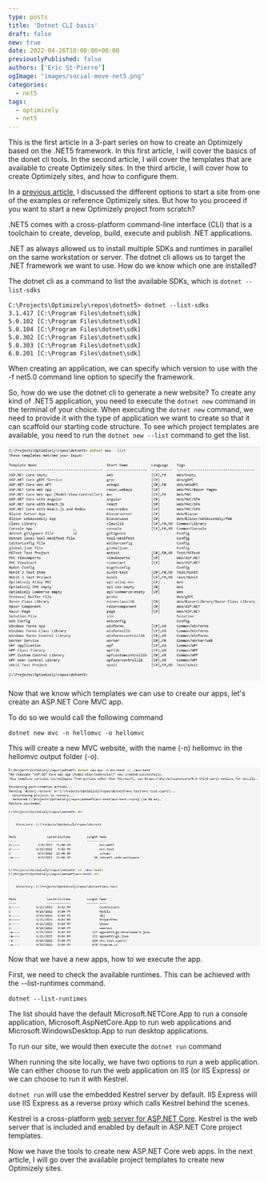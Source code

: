 ```yaml
---
type: posts
title: 'Dotnet CLI basis'
draft: false
new: true
date: 2022-04-26T10:00:00+00:00
previouslyPublished: false
authors: ['Eric St-Pierre']
ogImage: "images/social-move-net5.png"
categories:
  - net5
tags:
  - optimizely
  - net5
---
```


This is the first article in a 3-part series on how to create an Optimizely based on the .NET5 framework.  In this first article, I will cover the basics of the donet cli tools.  In the second article, I will cover the templates that are available to create Optimizely sites.  In the third article, I will cover how to create Optimizely sites, and how to configure them.

In a [previous article](https://eric.st-pierre.xyz/posts/move-net5-reference-sites/), I discussed the different options to start a site from one of the examples or reference Optimizely sites.  But how to you proceed if you want to start a new Optimizely project from scratch? 

.NET5 comes with a cross-platform command-line interface (CLI) that is a toolchain to create, develop, build, execute and publish .NET applications.

.NET as always allowed us to install multiple SDKs and runtimes in parallel on the same workstation or server.  The dotnet cli allows us to target the .NET framework we want to use. How do we know which one are installed?

The dotnet cli as a command to list the available SDKs, which is `dotnet --list-sdks`

```console
C:\Projects\Optimizely\repos\dotnet5> dotnet --list-sdks
3.1.417 [C:\Program Files\dotnet\sdk]
5.0.102 [C:\Program Files\dotnet\sdk]
5.0.104 [C:\Program Files\dotnet\sdk]
5.0.302 [C:\Program Files\dotnet\sdk]
5.0.303 [C:\Program Files\dotnet\sdk]
6.0.201 [C:\Program Files\dotnet\sdk]
```

When creating an application, we can specify which version to use with the -f net5.0 command line option to specify the framework.  

So, how do we use the dotnet cli to generate a new website?  To create any kind of .NET5 application, you need to execute the `dotnet new` command in the terminal of your choice.  When executing the `dotnet new` command, we need to provide it with the type of application we want to create so that it can scaffold our starting code structure.  To see which project templates are available, you need to run the `dotnet new --list` command to get the list.

![dotnet new --list](images/dotnet-new-list.png)

Now that we know which templates we can use to create our apps, let's create an ASP.NET Core MVC app.

To do so we would call the following command

```console
dotnet new mvc -n hellomvc -o hellomvc
```

This will create a new MVC website, with the name (-n) hellomvc in the hellomvc output folder (-o).

![dotnet new --mvc](images/dotnet-new-mvc.png)

Now that we have a new apps, how to we execute the app.

First, we need to check the available runtimes.  This can be achieved with the --list-runtimes command.

```console
dotnet --list-runtimes
```

The list should have the default Microsoft.NETCore.App to run a console application, Microsoft.AspNetCore.App to run web applications and Microsoft.WindowsDesktop.App to run desktop applications.

To run our site, we would then execute the `dotnet run` command

When running the site locally, we have two options to run a web application.  We can either choose to run the web application on IIS (or IIS Express) or we can choose to run it with Kestrel.

`dotnet run` will use the embedded Kestrel server by default. IIS Express will use IIS Express as a reverse proxy which calls Kestrel behind the scenes.

Kestrel is a cross-platform [web server for ASP.NET Core](https://docs.microsoft.com/en-us/aspnet/core/fundamentals/servers/?view=aspnetcore-6.0). Kestrel is the web server that is included and enabled by default in ASP.NET Core project templates.

Now we have the tools to create new ASP.NET Core web apps.  In the next article,  I will go over the available project templates to create new Optimizely sites.